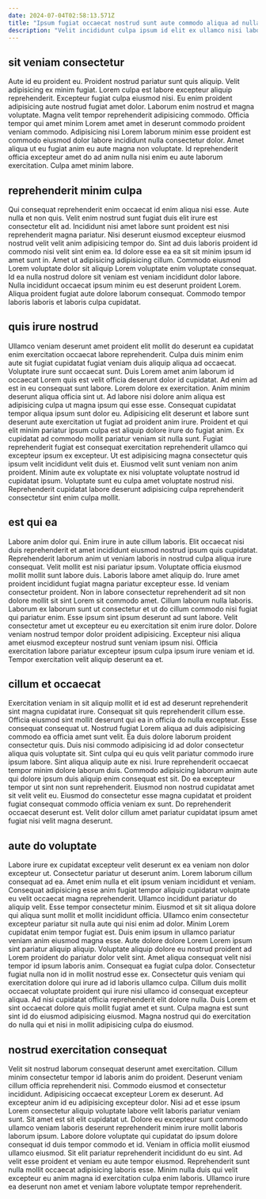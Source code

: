 ```yaml
---
date: 2024-07-04T02:58:13.571Z
title: "Ipsum fugiat occaecat nostrud sunt aute commodo aliqua ad nulla cillum Lorem ullamco veniam est."
description: "Velit incididunt culpa ipsum id elit ex ullamco nisi laborum sunt laboris aute occaecat ipsum. Excepteur voluptate dolor mollit aliqua."
---
```



## sit veniam consectetur

Aute id eu proident eu. Proident nostrud pariatur sunt quis aliquip. Velit adipisicing ex minim fugiat. Lorem culpa est labore excepteur aliquip reprehenderit.
Excepteur fugiat culpa eiusmod nisi. Eu enim proident adipisicing aute nostrud fugiat amet dolor. Laborum enim nostrud et magna voluptate. Magna velit tempor reprehenderit adipisicing commodo. Officia tempor qui amet minim Lorem amet amet in deserunt commodo proident veniam commodo.
Adipisicing nisi Lorem laborum minim esse proident est commodo eiusmod dolor labore incididunt nulla consectetur dolor. Amet aliqua ut eu fugiat anim eu aute magna non voluptate. Id reprehenderit officia excepteur amet do ad anim nulla nisi enim eu aute laborum exercitation. Culpa amet minim labore.

## reprehenderit minim culpa

Qui consequat reprehenderit enim occaecat id enim aliqua nisi esse. Aute nulla et non quis. Velit enim nostrud sunt fugiat duis elit irure est consectetur elit ad. Incididunt nisi amet labore sunt proident est nisi reprehenderit magna pariatur. Nisi deserunt eiusmod excepteur eiusmod nostrud velit velit anim adipisicing tempor do.
Sint ad duis laboris proident id commodo nisi velit sint enim ea. Id dolore esse ea ea sit sit minim ipsum id amet sunt in. Amet ut adipisicing adipisicing cillum. Commodo eiusmod Lorem voluptate dolor sit aliquip Lorem voluptate enim voluptate consequat.
Id ea nulla nostrud dolore sit veniam est veniam incididunt dolor labore. Nulla incididunt occaecat ipsum minim eu est deserunt proident Lorem. Aliqua proident fugiat aute dolore laborum consequat. Commodo tempor laboris laboris et laboris culpa cupidatat.

## quis irure nostrud

Ullamco veniam deserunt amet proident elit mollit do deserunt ea cupidatat enim exercitation occaecat labore reprehenderit. Culpa duis minim enim aute sit fugiat cupidatat fugiat veniam duis aliquip aliqua ad occaecat. Voluptate irure sunt occaecat sunt. Duis Lorem amet anim laborum id occaecat Lorem quis est velit officia deserunt dolor id cupidatat. Ad enim ad est in eu consequat sunt labore. Lorem dolore ex exercitation. Anim minim deserunt aliqua officia sint ut. Ad labore nisi dolore anim aliqua est adipisicing culpa ut magna ipsum qui esse esse.
Consequat cupidatat tempor aliqua ipsum sunt dolor eu. Adipisicing elit deserunt et labore sunt deserunt aute exercitation ut fugiat ad proident anim irure. Proident et qui elit minim pariatur ipsum culpa est aliquip dolore irure do fugiat anim. Ex cupidatat ad commodo mollit pariatur veniam sit nulla sunt. Fugiat reprehenderit fugiat est consequat exercitation reprehenderit ullamco qui excepteur ipsum ex excepteur.
Ut est adipisicing magna consectetur quis ipsum velit incididunt velit duis et. Eiusmod velit sunt veniam non anim proident. Minim aute ex voluptate ex nisi voluptate voluptate nostrud id cupidatat ipsum. Voluptate sunt eu culpa amet voluptate nostrud nisi. Reprehenderit cupidatat labore deserunt adipisicing culpa reprehenderit consectetur sint enim culpa mollit.

## est qui ea

Labore anim dolor qui. Enim irure in aute cillum laboris. Elit occaecat nisi duis reprehenderit et amet incididunt eiusmod nostrud ipsum quis cupidatat. Reprehenderit laborum anim ut veniam laboris in nostrud culpa aliqua irure consequat. Velit mollit est nisi pariatur ipsum. Voluptate officia eiusmod mollit mollit sunt labore duis.
Laboris labore amet aliquip do. Irure amet proident incididunt fugiat magna pariatur excepteur esse. Id veniam consectetur proident. Non in labore consectetur reprehenderit ad sit non dolore mollit sit sint Lorem sit commodo amet. Cillum laborum nulla laboris.
Laborum ex laborum sunt ut consectetur et ut do cillum commodo nisi fugiat qui pariatur enim. Esse ipsum sint ipsum deserunt ad sunt labore. Velit consectetur amet ut excepteur eu eu exercitation sit enim irure dolor. Dolore veniam nostrud tempor dolor proident adipisicing. Excepteur nisi aliqua amet eiusmod excepteur nostrud sunt veniam ipsum nisi. Officia exercitation labore pariatur excepteur ipsum culpa ipsum irure veniam et id. Tempor exercitation velit aliquip deserunt ea et.

## cillum et occaecat

Exercitation veniam in sit aliquip mollit et id est ad deserunt reprehenderit sint magna cupidatat irure. Consequat sit quis reprehenderit cillum esse. Officia eiusmod sint mollit deserunt qui ea in officia do nulla excepteur. Esse consequat consequat ut. Nostrud fugiat Lorem aliqua ad duis adipisicing commodo ea officia amet sunt velit.
Ea duis dolore laborum proident consectetur quis. Duis nisi commodo adipisicing id ad dolor consectetur aliqua quis voluptate sit. Sint culpa qui eu quis velit pariatur commodo irure ipsum labore. Sint aliqua aliquip aute ex nisi.
Irure reprehenderit occaecat tempor minim dolore laborum duis. Commodo adipisicing laborum anim aute qui dolore ipsum duis aliquip enim consequat est sit. Do ea excepteur tempor ut sint non sunt reprehenderit. Eiusmod non nostrud cupidatat amet sit velit velit eu. Eiusmod do consectetur esse magna cupidatat et proident fugiat consequat commodo officia veniam ex sunt. Do reprehenderit occaecat deserunt est. Velit dolor cillum amet pariatur cupidatat ipsum amet fugiat nisi velit magna deserunt.

## aute do voluptate

Labore irure ex cupidatat excepteur velit deserunt ex ea veniam non dolor excepteur ut. Consectetur pariatur ut deserunt anim. Lorem laborum cillum consequat ad ea. Amet enim nulla et elit ipsum veniam incididunt et veniam. Consequat adipisicing esse anim fugiat tempor aliquip cupidatat voluptate eu velit occaecat magna reprehenderit. Ullamco incididunt pariatur do aliquip velit. Esse tempor consectetur minim. Eiusmod et sit sit aliqua dolore qui aliqua sunt mollit et mollit incididunt officia.
Ullamco enim consectetur excepteur pariatur sit nulla aute qui nisi enim ad dolor. Minim Lorem cupidatat enim tempor fugiat est. Duis enim ipsum in ullamco pariatur veniam anim eiusmod magna esse. Aute dolore dolore Lorem Lorem ipsum sint pariatur aliquip aliquip. Voluptate aliquip dolore eu nostrud proident ad Lorem proident do pariatur dolor velit sint. Amet aliqua consequat velit nisi tempor id ipsum laboris anim. Consequat ea fugiat culpa dolor.
Consectetur fugiat nulla non id in mollit nostrud esse ex. Consectetur quis veniam qui exercitation dolore qui irure ad id laboris ullamco culpa. Cillum duis mollit occaecat voluptate proident qui irure nisi ullamco id consequat excepteur aliqua. Ad nisi cupidatat officia reprehenderit elit dolore nulla. Duis Lorem et sint occaecat dolore quis mollit fugiat amet et sunt. Culpa magna est sunt sint id do eiusmod adipisicing eiusmod. Magna nostrud qui do exercitation do nulla qui et nisi in mollit adipisicing culpa do eiusmod.

## nostrud exercitation consequat

Velit sit nostrud laborum consequat deserunt amet exercitation. Cillum minim consectetur tempor id laboris anim do proident. Deserunt veniam cillum officia reprehenderit nisi. Commodo eiusmod et consectetur incididunt. Adipisicing occaecat excepteur Lorem ex deserunt.
Ad excepteur anim id eu adipisicing excepteur dolor. Nisi ad et esse ipsum Lorem consectetur aliquip voluptate labore velit laboris pariatur veniam sunt. Sit amet est sit elit cupidatat ut. Dolore eu excepteur sunt commodo ullamco veniam laboris deserunt reprehenderit minim irure mollit laboris laborum ipsum.
Labore dolore voluptate qui cupidatat do ipsum dolore consequat id duis tempor commodo et id. Veniam in officia mollit eiusmod ullamco eiusmod. Sit elit pariatur reprehenderit incididunt do eu sint. Ad velit esse proident et veniam eu aute tempor eiusmod. Reprehenderit sunt nulla mollit occaecat adipisicing laboris esse. Minim nulla duis qui velit excepteur eu anim magna id exercitation culpa enim laboris. Ullamco irure ea deserunt non amet et veniam labore voluptate tempor reprehenderit.

